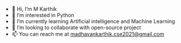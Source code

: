 - 👋 Hi, I’m M Karthik
- 👀 I’m interested in Python
- 🌱 I’m currently learning Artificial intelligence and Machine Learning
- 💞️ I’m looking to collaborate with open-source project
- 📫 You can reach me at madhavankarthik.cse2021@gmail.com


